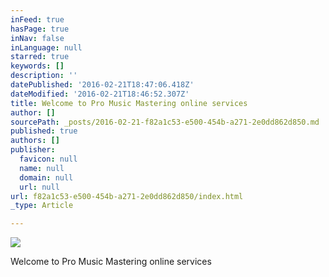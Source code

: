 ```yaml
---
inFeed: true
hasPage: true
inNav: false
inLanguage: null
starred: true
keywords: []
description: ''
datePublished: '2016-02-21T18:47:06.418Z'
dateModified: '2016-02-21T18:46:52.307Z'
title: Welcome to Pro Music Mastering online services
author: []
sourcePath: _posts/2016-02-21-f82a1c53-e500-454b-a271-2e0dd862d850.md
published: true
authors: []
publisher:
  favicon: null
  name: null
  domain: null
  url: null
url: f82a1c53-e500-454b-a271-2e0dd862d850/index.html
_type: Article

---
```

![](https://s3-us-west-2.amazonaws.com/the-grid-img/p/c05bd38636ef0c42fa7a7a7419709bfe37b0089c.jpg)

Welcome to Pro Music Mastering online services